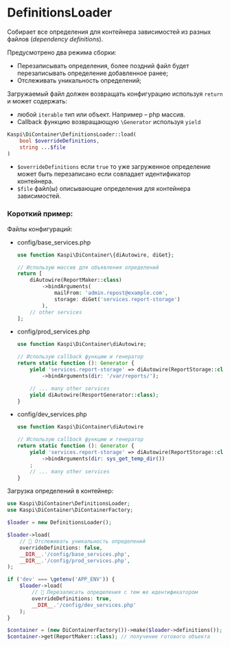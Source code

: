 # DefinitionsLoader
Собирает все определения для контейнера зависимостей из разных файлов (_dependency definitions_).

Предусмотрено два режима сборки:

- Перезаписывать определения, более поздний файл будет перезаписывать определение добавленное ранее;
- Отслеживать уникальность определений;

Загружаемый файл должен возвращать конфигурацию используя `return`
и может содержать:

- любой `iterable` тип или объект. Например – php массив.
- Callback функцию возвращающую `\Generator` используя `yield` 

```php
Kaspi\DiContainer\DefinitionsLoader::load(
    bool $overrideDefinitions,
    string ...$file
)
```
- `$overrideDefinitions` если `true` то уже загруженное определение может быть перезаписано если совпадает идентификатор контейнера.
- `$file` файл(ы) описывающие определения для контейнера зависимостей.


### Короткий пример:
Файлы конфигураций:
- config/base_services.php
    ```php
    use function Kaspi\DiContainer\{diAutowire, diGet};
    
    // Использую массив для объявления определений
    return [
        diAutowire(ReportMaker::class)
            ->bindArguments(
                mailFrom: 'admin.repost@example.com',
                storage: diGet('services.report-storage')
            ),
        // other services
    ];
    ```
- config/prod_services.php
    ```php
    use function Kaspi\DiContainer\diAutowire;
    
    // Использую callback функцию и генератор
    return static function (): Generator {
        yield 'services.report-storage' => diAutowire(ReportStorage::class)
            ->bindArguments(dir: '/var/reports/');
    
        // ... many other services
        yield diAutowire(ResportGenerator::class);
    }
    ```
- config/dev_services.php
    ```php
    use function Kaspi\DiContainer\diAutowire
    
    // Использую callback функцию и генератор
    return static function (): Generator {
        yield 'services.report-storage' => diAutowire(ReportStorage::class)
            ->bindArguments(dir: sys_get_temp_dir())
        ;
        // ... many other services
    }
    ```
Загрузка определений в контейнер:
```php
use Kaspi\DiContainer\DefinitionsLoader;
use Kaspi\DiContainer\DiContainerFactory;

$loader = new DefinitionsLoader();

$loader->load(
    // 🚩 Отслеживать уникальность определений
    overrideDefinitions: false,
    __DIR__.'/config/base_services.php',
    __DIR__.'/config/prod_services.php',
);

if ('dev' === \getenv('APP_ENV')) {
    $loader->load(
        // 🚩 Перезаписать определения с тем же идентификатором
        overrideDefinitions: true,
        __DIR__.'/config/dev_services.php'
    );
}

$container = (new DiContainerFactory())->make($loader->definitions());
$container->get(ReportMaker::class); // получение готового объекта
```
